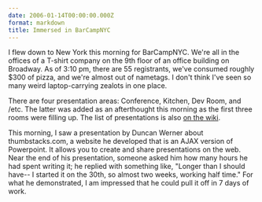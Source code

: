 ```yaml
---
date: 2006-01-14T00:00:00.000Z
format: markdown
title: Immersed in BarCampNYC
---
```


I flew down to New York this morning for BarCampNYC. We're all in the offices of a T-shirt company on the 9th floor of an office building on Broadway. As of 3:10 pm, there are 55 registrants, we've consumed roughly $300 of pizza, and we're almost out of nametags. I don't think I've seen so many weird laptop-carrying zealots in one place.

There are four presentation areas: Conference, Kitchen, Dev Room, and /etc. The latter was added as an afterthought this morning as the first three rooms were filling up. The list of presentations is also <a href="http://barcamp.org/index.cgi?NYCPresentationTracks">on the wiki</a>.

This morning, I saw a presentation by Duncan Werner about thumbstacks.com, a website he developed that is an AJAX version of Powerpoint. It allows you to create and share presentations on the web. Near the end of his presentation, someone asked him how many hours he had spent writing it; he replied with something like, "Longer than I should have-- I started it on the 30th, so almost two weeks, working half time." For what he demonstrated, I am impressed that he could pull it off in 7 days of work.
